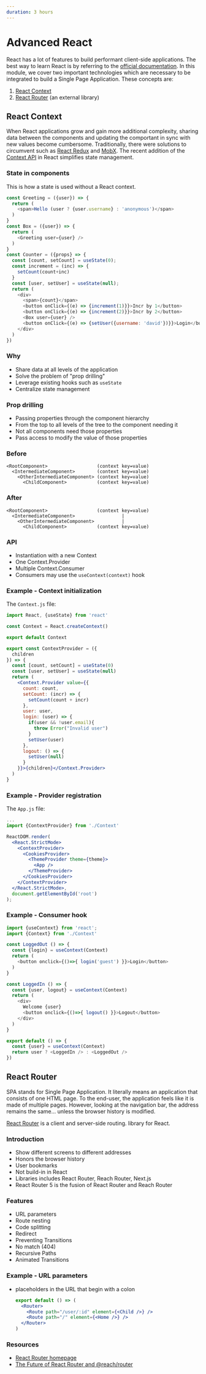 ```yaml
---
duration: 3 hours
---
```


# Advanced React

React has a lot of features to build performant client-side applications. The best way to learn React is by referring to the [official documentation](https://reactjs.org/docs/getting-started.html). In this module, we cover two important technologies which are necessary to be integrated to build a Single Page Application. These concepts are:

1. [React Context](#react-context)
2. [React Router](#react-router) (an external library)

## React Context

When React applications grow and gain more additional complexity, sharing data between the components and updating the comportant in sync with new values become cumbersome. Traditionally, there were solutions to circumvent such as [React Redux](https://react-redux.js.org/) and [MobX](https://mobx.js.org/react-integration.html). The recent addition of the [Context API](https://reactjs.org/docs/context.html) in React simplifies state management.

### State in components

This is how a state is used without a React context.

```js
const Greeting = ({user}) => {
  return (
    <span>Hello (user ? {user.username} : 'anonymous')</span>
  )
}
const Box = ({user}) => {
  return (
    <Greeting user={user} />
  )
}
const Counter = ({props} => {
  const [count, setCount] = useState(0);
  const increment = (inc) => {
    setCount(count+inc)
  }
  const [user, setUser] = useState(null);
  return (
    <div>
      <span>{count}</span>
      <button onClick={(e) => {increment(1)}}>Incr by 1</button>
      <button onClick={(e) => {increment(2)}}>Incr by 2</button>
      <Box user={user} />
      <button onClick={(e) => {setUser({username: 'david'})}}>Login</button>
    </div>
  )
})
```

### Why

* Share data at all levels of the application
* Solve the problem of "prop drilling"
* Leverage existing hooks such as `useState`
* Centralize state management

### Prop drilling

* Passing properties through the component hierarchy
* From the top to all levels of the tree to the component needing it
* Not all components need those properties
* Pass access to modify the value of those properties

### Before

```
<RootComponent>                  (context key=value)
  <IntermediateComponent>        (context key=value)
    <OtherIntermediateComponent> (context key=value)
      <ChildComponent>           (context key=value)
```

### After

```
<RootComponent>                  (context key=value)
  <IntermediateComponent>                 |
    <OtherIntermediateComponent>          |
      <ChildComponent>           (context key=value)
```

### API

* Instantiation with a new Context
* One Context.Provider
* Multiple Context.Consumer
* Consumers may use the `useContext(context)` hook

### Example - Context initialization

The `Context.js` file:

```jsx
import React, {useState} from 'react'

const Context = React.createContext()

export default Context

export const ContextProvider = ({
  children
}) => {
  const [count, setCount] = useState(0)
  const [user, setUser] = useState(null)
  return (
    <Context.Provider value={{
      count: count,
      setCount: (incr) => {
        setCount(count + incr)
      },
      user: user,
      login: (user) => {
        if(user && !user.email){
          throw Error("Invalid user")
        }
        setUser(user)
      },
      logout: () => {
        setUser(null)
      }
    }}>{children}</Context.Provider>
  )
}
```

### Example - Provider registration

The `App.js` file:

```jsx
...
import {ContextProvider} from './Context'

ReactDOM.render(
  <React.StrictMode>
    <ContextProvider>
      <CookiesProvider>
        <ThemeProvider theme={theme}>
          <App />
        </ThemeProvider>
      </CookiesProvider>
    </ContextProvider>
  </React.StrictMode>,
  document.getElementById('root')
);
```

### Example - Consumer hook

```js
import {useContext} from 'react';
import {Context} from './Context'

const LoggedOut () => {
  const {login} = useContext(Context)
  return (
    <button onclick={()=>{ login('guest') }}>Login</button>
  )
}

const LoggedIn () => {
  const {user, logout} = useContext(Context)
  return (
    <div>
      Welcome {user}
      <button onclick={()=>{ logout() }}>Logout</button>
    </div>
  )
}

export default () => {
  const {user} = useContext(Context)
  return user ? <LoggedIn /> : <LoggedOut />
})
```

## React Router

SPA stands for Single Page Application. It literally means an application that consists of one HTML page. To the end-user, the application feels like it is made of multiple pages. However, looking at the navigation bar, the address remains the same... unless the browser history is modified.

[React Router](https://reactrouter.com/) is a client and server-side routing. library for React.

### Introduction

* Show different screens to different addresses
* Honors the browser history
* User bookmarks
* Not build-in in React
* Libraries includes React Router, Reach Router, Next.js
* React Router 5 is the fusion of React Router and Reach Router

### Features

* URL parameters
* Route nesting
* Code splitting
* Redirect
* Preventing Transitions
* No match (404)
* Recursive Paths
* Animated Transitions

### Example - URL parameters

* placeholders in the URL that begin with a colon
  ```jsx
  export default () => (
    <Router>
      <Route path="/user/:id" element={<Child />} />
      <Route path="/" element={<Home />} />
    </Router>
  )
  ```

### Resources

* [React Router homepage](https://reactrouter.com/)
* [The Future of React Router and @reach/router](https://reacttraining.com/blog/reach-react-router-future/)
